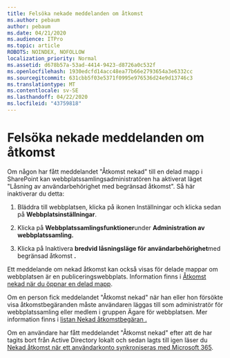 ```yaml
---
title: Felsöka nekade meddelanden om åtkomst
ms.author: pebaum
author: pebaum
ms.date: 04/21/2020
ms.audience: ITPro
ms.topic: article
ROBOTS: NOINDEX, NOFOLLOW
localization_priority: Normal
ms.assetid: d678b57a-53ad-4414-9423-d8726a0c532f
ms.openlocfilehash: 1930edcfd14acc48ea77b66e2793654a3e6332cc
ms.sourcegitcommit: 631cbb5f03e5371f0995e976536d24e9d13746c3
ms.translationtype: MT
ms.contentlocale: sv-SE
ms.lasthandoff: 04/22/2020
ms.locfileid: "43759818"
---
```

# <a name="troubleshoot-access-denied-messages"></a>Felsöka nekade meddelanden om åtkomst

Om någon har fått meddelandet "Åtkomst nekad" till en delad mapp i SharePoint kan webbplatssamlingsadministratören ha aktiverat läget "Låsning av användarbehörighet med begränsad åtkomst". Så här inaktiverar du detta: 
  
1. Bläddra till webbplatsen, klicka på ikonen Inställningar och klicka sedan på **Webbplatsinställningar**.
    
2. Klicka på **Webbplatssamlingsfunktioner**under **Administration av webbplatssamling.**
    
3. Klicka på Inaktivera **bredvid låsningsläge för användarbehörighet**med begränsad åtkomst **.**
    
Ett meddelande om nekad åtkomst kan också visas för delade mappar om webbplatsen är en publiceringswebbplats. Information finns i [Åtkomst nekad när du öppnar en delad mapp](https://go.microsoft.com/fwlink/?linkid=2004317).
  
Om en person fick meddelandet "Åtkomst nekad" när han eller hon försökte visa åtkomstbegäranden måste användaren läggas till som administratör för webbplatssamling eller medlem i gruppen Ägare för webbplatsen. Mer information finns i [listan Nekad åtkomstbegäran .](https://go.microsoft.com/fwlink/?linkid=2004220)
  
Om en användare har fått meddelandet "Åtkomst nekad" efter att de har tagits bort från Active Directory lokalt och sedan lagts till igen läser du [Nekad åtkomst när ett användarkonto synkroniseras med Microsoft 365](https://go.microsoft.com/fwlink/?linkid=2004318).
  

